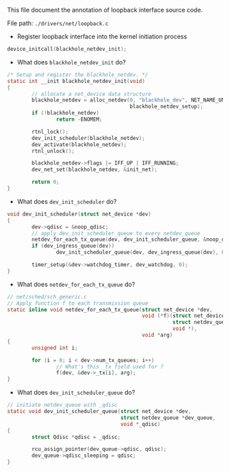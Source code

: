 This file document the annotation of loopback interface source code.

File path: `./drivers/net/loopback.c`

- Register loopback interface into the kernel initiation process

``` C
device_initcall(blackhole_netdev_init);
```

- What does `blackhole_netdev_init` do?


``` C
/* Setup and register the blackhole_netdev. */
static int __init blackhole_netdev_init(void)
{
        // allocate a net_device data structure
        blackhole_netdev = alloc_netdev(0, "blackhole_dev", NET_NAME_UNKNOWN,
                                        blackhole_netdev_setup);
        if (!blackhole_netdev)
                return -ENOMEM;

        rtnl_lock();
        dev_init_scheduler(blackhole_netdev);
        dev_activate(blackhole_netdev);
        rtnl_unlock();

        blackhole_netdev->flags |= IFF_UP | IFF_RUNNING;
        dev_net_set(blackhole_netdev, &init_net);

        return 0;
}

```

- What does `dev_init_scheduler` do?

``` C
void dev_init_scheduler(struct net_device *dev)
{
        dev->qdisc = &noop_qdisc;
        // apply dev_init_scheduler_queue to every netdev_queue
        netdev_for_each_tx_queue(dev, dev_init_scheduler_queue, &noop_qdisc);
        if (dev_ingress_queue(dev))
                dev_init_scheduler_queue(dev, dev_ingress_queue(dev), &noop_qdisc);

        timer_setup(&dev->watchdog_timer, dev_watchdog, 0);
}
```


- What does `netdev_for_each_tx_queue` do?

``` C
// net/sched/sch_generic.c
// Apply function f to each transmission queue
static inline void netdev_for_each_tx_queue(struct net_device *dev,
                                            void (*f)(struct net_device *,
                                                      struct netdev_queue *,
                                                      void *),
                                            void *arg)
{               
        unsigned int i;

        for (i = 0; i < dev->num_tx_queues; i++)
                // What's this _tx field used for ?
                f(dev, &dev->_tx[i], arg);
}

```

- What does `dev_init_scheduler_queue` do?


``` C
// initiate netdev_queue with _qdisc
static void dev_init_scheduler_queue(struct net_device *dev,
                                     struct netdev_queue *dev_queue,
                                     void *_qdisc)
{
        struct Qdisc *qdisc = _qdisc;

        rcu_assign_pointer(dev_queue->qdisc, qdisc);
        dev_queue->qdisc_sleeping = qdisc;
}
```












































